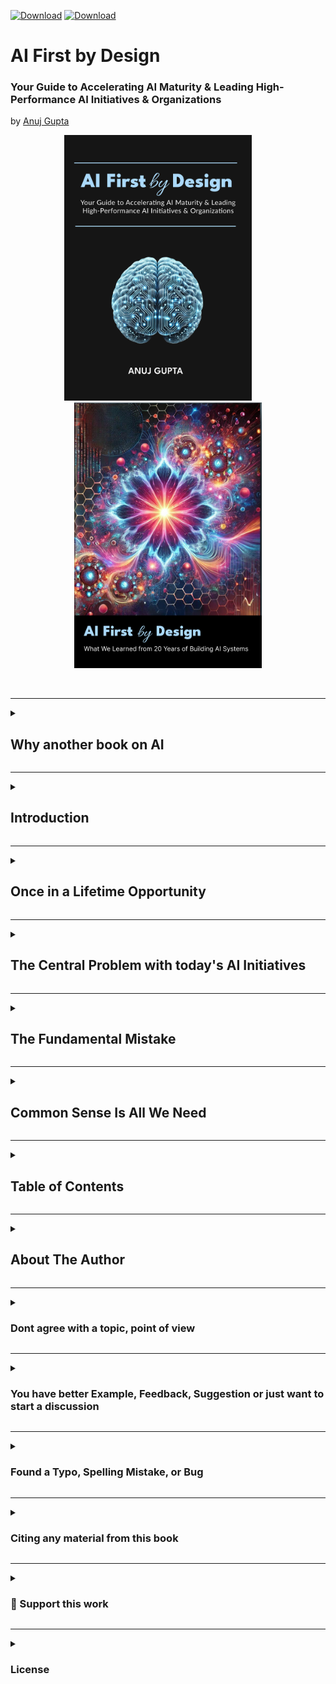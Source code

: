 
[![Download](https://img.shields.io/badge/download-bookmarked%20book-orange.svg)](https://github.com/janishar/mit-deep-learning-book-pdf/raw/master/complete-book-pdf/deeplearningbook.pdf)
[![Download](https://img.shields.io/badge/download-book-brightgreen.svg)](https://github.com/janishar/mit-deep-learning-book-pdf/blob/master/complete-book-pdf/Ian%20Goodfellow%2C%20Yoshua%20Bengio%2C%20Aaron%20Courville%20-%20Deep%20Learning%20(2017%2C%20MIT).pdf)

# **AI First by Design** 
### Your Guide to Accelerating AI Maturity & Leading High-Performance AI Initiatives & Organizations
by 
[Anuj Gupta](https://www.linkedin.com/in/anujgupta-82/)
<br>
<p align="center">
    <img src="https://github.com/AI-First-by-Design/AI-First-by-Design-Book/blob/main/images/2.jpg" width="300"> &nbsp; &nbsp; &nbsp; &nbsp;
    <img src="https://github.com/AI-First-by-Design/AI-First-by-Design-Book/blob/main/images/3.jpg" width="300">
</p>

<br>

-----------------------------------------------------------------------------------

<details>
  <summary><h2>Why another book on AI</h2></summary>

In today’s rapidly evolving AI landscape, (Generative) AI promises to revolutionize businesses like never before. While it unlocks unparalleled opportunities, it also brings complex challenges in turning this disruptive technology into successful AI features, products & ventures. The key to unlock these opportunities is to elevate your organization's AI practices toward "Pragmatic AI"— AI efforts that deliver real-world impact.

We define **Pragmatic AI** as _AI efforts that translate into  tangible business successes,  leading to increased revenues and market dominance, rather than focusing solely on  model metrics_. 

"AI First by Design" is your guide to Pragmatic AI. It is a practical resource for Executives, Leaders, Startup Founders, Partners at VC/PE firms, Managers, Engineers, Scientist focused on being part of AI initiatives that deliver real business impact. 

    
</details>

-----------------------------------------------------------------------------------


<details>
  <summary><h2>Introduction</h2></summary>

Artificial Intelligence is no longer a futuristic concept—it’s the defining force shaping the next era of business, technology, and innovation. Yet, despite the hype, many organizations struggle to build AI systems that drive real impact. AI projects often stall due to unclear objectives, poor alignment with business goals, talent gaps, or an underdeveloped AI strategy.

This playbook is designed to change that. It’s a no-nonsense, practical guide for leaders, Startup founders, and AI practitioners who want to build world-class AI systems, products, and teams—not just PoCs (Proof of Concepts) or prototypes that never make it to production. Whether you’re a startup founder, corporate executive, or VC partner, this playbook will help you navigate the complexities of AI adoption and execution.

We distill lessons from over two decades of hands-on AI experience—spanning early-stage startups (0-1, 1-n) to Fortune 50 giants. Having led numerous high-impact AI initiatives, we’ve curated the most valuable insights into a strategic, results-driven approach for building AI systems that truly move the needle.

This playbook serves as both a roadmap for AI adoption and a blueprint for success. It dives into the key parameters of AI readiness, addressing why AI development fundamentally differs from traditional IT/software systems and why the known playbooks for Software 1.0 fall short when building Software 2.0 (AI-driven systems).

Understanding these principles is crucial for AI founders, executives, CXOs, VC partners, and senior policymakers. Organizations with leaders who grasp these concepts will achieve higher AI maturity, readiness, and a distinct competitive edge.

Our hope is that this playbook becomes an invaluable resource for AI startup founders, MNC executives, AI scientists, developers, investors, and policymakers driving AI-led transformation worldwide. This isn’t just another AI book—it’s a playbook for action. By the end, you’ll have a clear roadmap to build and scale AI systems that deliver tangible business impact, innovation, and lasting competitive advantage.

</details>

-----------------------------------------------------------------------------------


<details>
  <summary><h2>Once in a Lifetime Opportunity</h2></summary>

Back in the late 90s when Internet had just come, 99% of the Organizations saw Internet as just another channel of distribution. 1% of the companies saw the internet as the business itself. It is these 1% - Google, Amazon, Facebook, Apple etc that went on to create massive wealth and made the most of once in a lifetime opportunity. AI is at a similar junction. It is not just another technology. 99% of the Organizations see it as a great way to optimize their manpower & operations (which will surely help them improve their bottomline). But that not the true power of this technology. The true power of it lies in reimagining one entire business in the light of this technology. Only 1% of the companies are doing so. But it is this 1% that is going make the most of AI potential - the next set of unicorns, decacorns will come from these 1% and not the 99%.

This is best summarised by Satya Nadella when he says "The core currency of any business will be its ability to harness AI and fundamentally reimagine what it does & how it operates in the light of AI."

Mark Cuban famously said "There are only two types of companies in this world - Those that are great at AI and everybody else. If you are not good at AI you are going to fail. Period. End of story. And if you are a CEO, you can’t just leave it to the tech guys". He puts the onus of AI transformation directly on the CEO & his entire leadership team and not just the CTO or CIO. Why so? because unlike IT, AI is not just a better way of doing things. Its an Organization wide initative and starts with CXO team taking bold bets and reimagining their entire business in the light of this technology.

It is owing to this promise, every team, organization, country is after mastering this technology. Head of States are conference chairs! Billions of dollars are being invested in this technology around the world and trillions more will be invested.

</details>

-----------------------------------------------------------------------------------

<details>
  <summary><h2>The Central Problem with today's AI Initiatives </h2></summary>

</details>

-----------------------------------------------------------------------------------

<details>
  <summary><h2>The Fundamental Mistake</h2></summary>

</details>

-----------------------------------------------------------------------------------

<details>
  <summary><h2>Common Sense Is All We Need</h2></summary>

</details>

-----------------------------------------------------------------------------------
<!--
<details>
  <summary><h3>Usage Instructions</h3></summary>

  [View Usage Instructions](./Docs/Introduction.md)

</details>

----------------------------------------------------------------------------------- -->

  

<details>
  <summary><h2>Table of Contents</h2></summary>

<!-- # Table of Contents -->

### <div align="center">Section 1: Introduction</div>  
- **Ch 1:** Once in a Lifetime Opportunity  
- **Ch 2:** The Fundamental Mistake  

### <div align="center">Section 2: Technology</div>  
- **Ch 3:** Human Brain Analogy is Super Misleading  
  - Incremental Learning  
  - Explainability  
- **Ch 4:** AI ≠ Replace Humans?  
  - AI = Augmented Intelligence rather than Artificial Intelligence  
- **Ch 5:** The Right Methodology to Develop AI Systems  
  - Capability Curve for AI Systems vs IT Systems  
  - Make it Work, Make it Better  
- **Ch 6:** AI Won’t Be Error-Free Anytime Soon  
  - Mistakes are Part and Parcel of AI Systems  
- **Ch 7:** AI Problems Can Be Solved in Multiple Ways  
  - AI Teams Do Not Know the Right Path Upfront  
  - Finding the Path Involves Many Experiments  
  - Solutions Differ Based on the Problem and Dataset  
- **Ch 8:** AI Solutions Are Not Incremental  
  - Going from 85% to 90% Accuracy May Require Starting Over  
- **Ch 9:** Updating AI Models ≠ Old Learnings + New Learnings  
  - Can Lead to:  
    - Incorrect Predictions on Previously Correct Data Points  
    - Catastrophic Forgetting  
- **Ch 10:** AI Model Quality Mirrors Training Data Quality  
  - Unseen Data Examples  
- **Ch 11:** Drift  
  - Data Drift vs Concept Drift  
- **Ch 12:** Quantifying Data Needs is Hard  
  - Deep Learning is a Data Guzzler  
  - Transfer Learning Doesn’t Work in All Scenarios  
- **Ch 13:** Data Quality Matters  
  - Can't Run Fighter Jets on Crude Oil!  
  - Quantifying the Impact of Bad Data is Tough  
- **Ch 14:** AI Ops is Not DevOps  
  - Why Deploying and Maintaining Models is Much More Nuanced  

### <div align="center">Section 3: Processes</div>  
- **Ch 15:** AI is Not a Sledgehammer  
  - [Finding the Right Use Cases for AI](https://github.com/Gradient-Advisors/AI-First-by-Design-Book/blob/main/Chapters/Processes/AI-Compass%20%20A%20Framework%20for%20Identifying%20High-ROI%20AI%20Use%20Cases.pdf)
- **Ch 16:** Defining the Right Metrics to Measure Success  
  - AI Metrics  
  - Business Metrics  
  - Synchrony Between AI & Business Metrics  
- **Ch 17:** Data Labeling  
  - AI is Only as Good as Its Data Labelers  
- **Ch 18:** Testing AI Systems  
  - “Incorrect” Output  
- **Ch 19:** Agile is Unfit for Managing AI Development  
  - AI Development is Highly Unpredictable  
- **Ch 20:** Data Collection  
  - Building Nuclear Systems Requires Rigorous Data Collection, Cleaning, and Enrichment  
- **Ch 21:** The Safety Net of AI Systems  
  - Control Loop  
  - Feedback Loop  
  - Human in the Loop  
  - UX for AI  
  - Handling Errors and Failures Gracefully  
  - Introducing AI to Users Gradually  
  - With AI, Always Better to Under-Promise than Over-Promise  
- **Ch 22:** Explainability and Trust  

### <div align="center">Section 4: Economics of AI</div>  
- **Ch 23:** The Business of AI is Far from SaaS  
  - Why Profit Margins in AI (~40%) are Much Lower than SaaS (~85%)  
- **Ch 24:** Why AI Endeavors Are Still Expensive  
- **Ch 25:** Crucial to Quickly Find the Market's Price for AI  
  - Customers Pay for Value, Not AI  
- **Ch 26:** Accuracy Obsession Early On is Counterproductive  
  - When is Improving AI Systems Incrementally (1-2%) Worth It?  
- **Ch 27:** How is GPU Cost Likely to Play Out in the Future?  

### <div align="center">Section 5: People</div>  
- **Ch 28:** Stakeholder Management  
  - Do You Even Need AI?  
  - Ill-Formed Problems  
  - Capability Curve for AI Systems  
  - Make it Work, Make it Better  
  - Who is the Best Person to Manage Stakeholders?  
- **Ch 29:** The Right Hiring Strategy for AI  
  - Generalist vs Specialist  
  - Does Hiring PhDs Give You an Edge?  
  - When is the Right Time to Hire a Head of AI?  
  - What Should the Head of AI Be—PhD or MBA?  
  - Bilingual AI Leaders  
- **Ch 30:** Managing Individual Contributors (ICs)  
  - Occam's Razor  
  - Falling in Love with the Solution, Not the Problem  
  - AI System >> AI Model  
  - Clues Lie in Mistakes  
- **Ch 31:** AI Product Manager: The Underrated Ace  
- **Ch 32:** Publishing  

</details>

-----------------------------------------------------------------------------------

<details>
      <summary><h2>About The Author</h2></summary>

**What I do:**

- On-demand Head of (Gen) AI to multiple Startups & MNCs across US, Europe & India. 
- AI Advisor to multiple Boards, mentoring them on various facets of (Gen) AI. 
- Helping MNCs put together a strong (Gen) AI strategy & roadmap in place
- Conduct Highly bespoke workshops on (Gen) AI for CXOs, Executives, Board Members, VC/PE partners. 
- Mentor Global Capability Centers (GCCs) in setting up AI Center of Excellence (CoE) 

**My background:**

- Seasoned AI executive with 20+ years of extensive experience in spearheading core AI efforts, driving AI KPIs as Chief AI Officer.
- Recently mentored a YC company build critical AI systems, demoed to [Sam Altman](https://en.wikipedia.org/wiki/Sam_Altman) (Open AI) & [Vinod Khosla](https://www.khoslaventures.com/team/vinod-khosla/) (Khosla Ventures); helping YC company secure series B funding by Khosla Ventures.
- Led AI efforts for one of the earliest startups to be funded for its AI-first approach, back in 2013;
leading to its acquisition by FreshWorks (Nasdaq listed) in 2016.
- Authored a landmark book in AI. The book has been [endorsed by Globally Top AI Leaders](https://www.practicalnlp.ai/testimonial#testimonials) by from CMU, UCSD, DeepMind, Google AI, Microsoft Research, Amazon AI Research, Meta, Spotify, YC startups including Airbnb & Sharpest Minds.
 
    The book has already been translated in 5 languages, [270+ citations](https://scholar.google.com/scholar?oi=bibs&hl=en&cites=4105469700075134896&as_sdt=5), and used by 50+ universities globally for their AI curriculum. Ranks consistently in the top 1% of AI books.
  
    Presented our book to [Prof Raj Reddy](https://en.wikipedia.org/wiki/Raj_Reddy) (**Turing award winner, doyen of AI & Robotics at CMU**) and [Dr Srinivas Bangalore](https://sbangalore.com/) (SVP of AI  at Interactions Corporation. Visiting professor at Columbia University, Princeton University, and Copenhagen Business School)

- Incubated & spearheaded AI efforts at both startups (0-1, 1-n) as well as Fortune 50 companies. Developed commercially 
successful AI products and features leading to multi-million $$ in revenue & contributing significantly to Org KPIs. 

- Incubated & led AI teams of size 5-100 people spanning multiple geographies, managing the entire team & lifecycle of AI projects. 

- Incubated & led AI efforts & built multiple AI systems in NLP, Vision, Speech and Data Science at both
startups (0-1, 1-n) & Fortune 50.

- Worked very closely with Founders and my C-suite peers across Business, Product, Engineering, Sales, and HR to drive KPIs as Chief AI Officer at the organizational level. 



You can connect with me here:
* [Linkedin](https://www.linkedin.com/in/anujgupta-82/)
* [Twitter](https://twitter.com/anujgupta82)
* [YouTube Channel](https://www.youtube.com/@gradient_advisors)

</details>

-----------------------------------------------------------------------------------

<details>
  <summary><h3>Dont agree with a topic, point of view  </h3></summary>

</details>

-----------------------------------------------------------------------------------

<details>
  <summary><h3>You have better Example, Feedback, Suggestion or just want to start a discussion</h3></summary>

Great, please head over to the [discussion]() section   

</details>

-----------------------------------------------------------------------------------


<details>
  <summary><h3>Found a Typo, Spelling Mistake, or Bug</h3></summary>

Despite our best efforts to eliminate errors, some typos, spelling mistakes, or bugs may still slip through.  
If you encounter any, please log them using the [Issues tab](https://github.com/anujgupta82/AI-by-Design/issues).  

Your feedback will help us fix them and enhance the overall quality of the book. Thank you for your support!  

</details>

-----------------------------------------------------------------------------------

<details>
      <summary><h3>Citing any material from this book</h3></summary>

### Citing any material from this book
As you use this work or any part of it, please cite it properly.**

```
To cite this book or any portion of this book, please use this bibtex entry:

@book{Gupta-2025,
    title={AI First by Design},
    author={Anuj Gupta},
    note={\url{[www.anujgupta.co/AI-first-by-design}},
    year={2025}
}
```

</details>

-----------------------------------------------------------------------------------
<details>
      <summary><h3>🌟 Support this work</h3></summary>

If this work helps you or enriches your knowledge in any way, please show your love :heart: by putting a :star: on this project :v:. Please support us by writing about this work on various social forums and share it with your network to show your appreciation and help others discover it.

[![GitHub stars](https://img.shields.io/github/stars/AI-First-by-Design/AI-First-by-Design?style=social)](https://github.com/AI-First-by-Design/AI-First-by-Design-Book/stargazers)  
[![Tweet](https://img.shields.io/twitter/url?style=social&url=https%3A%2F%2Fgithub.com%2FAI-First-by-Design%2FAI-First-by-Design)](https://twitter.com/intent/tweet?text=Check%20out%20this%20awesome%20AI%20resource%20by%20%40anujgupta82%20from%20%40GradientAdvisor%3A%20https%3A%2F%2Fgithub.com%2FAI-First-by-Design%2FAI-First-by-Design-Book)  
[![Share on LinkedIn](https://img.shields.io/badge/Share%20on-LinkedIn-blue?logo=linkedin)](https://www.linkedin.com/sharing/share-offsite/?url=https%3A%2F%2Fgithub.com%2FAI-First-by-Design%2FAI-First-by-Design-Book)  


Feel free to tag our handles: 

X / Twitter: [@anujgupta82](https://X.com/anujgupta82) [@gradientAdvisor](https://x.com/GradientAdvisor)

Linkedin:  [anujgupta-82](https://www.linkedin.com/in/anujgupta-82/) [gradient-advisors](https://www.linkedin.com/company/gradient-advisors/)

YouTube: [@gradient_advisors](https://www.youtube.com/@gradient_advisors)

Discord: 

Website: [Gradient Advisors](https://gradient-advisors.ai/)

</details>

-----------------------------------------------------------------------------------
<details>
      <summary><h3>License</h3></summary>

[![CC BY-NC 4.0](https://licensebuttons.net/l/by-nc/4.0/88x31.png)](http://creativecommons.org/licenses/by-nc/4.0/)

</details>

<!--
**This repository contains**
1. The pdf version of the book which is available in html at [http://www.ai-by-design-book.org/](http://www.ai-by-design-book.org/)
2. The book is available in chapter-wise PDFs as well as a complete book in PDF.

[//]: # (**Some useful links for this learning:**)
1. [Exercises](http://www.deeplearningbook.org/exercises.html)
2. [Lecture Slides](http://www.deeplearningbook.org/lecture_slides.html)
3. [External links](http://www.deeplearningbook.org/external.html)
-->
